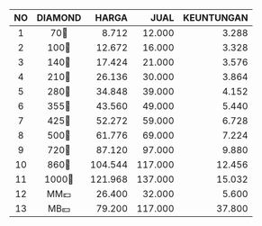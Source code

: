 | NO | DIAMOND | HARGA | JUAL | KEUNTUNGAN |
|:-:|:-:|--:|--:|--:|
| 1 | 70💎 | 8.712 | 12.000 | 3.288 |
| 2 | 100💎 | 12.672 | 16.000 | 3.328 |
| 3 | 140💎 | 17.424 | 21.000 | 3.576 |
| 4 | 210💎 | 26.136 | 30.000 | 3.864 |
| 5 | 280💎 | 34.848 | 39.000 | 4.152 |
| 6 | 355💎 | 43.560 | 49.000 | 5.440 |
| 7 | 425💎 | 52.272 | 59.000 | 6.728 |
| 8 | 500💎 | 61.776 | 69.000 | 7.224 |
| 9 | 720💎 | 87.120 | 97.000 | 9.880 |
| 10 | 860💎 | 104.544 | 117.000 | 12.456 |
| 11 | 1000💎 | 121.968 | 137.000 | 15.032 |
| 12 | MM💷 | 26.400 | 32.000 | 5.600 |
| 13 | MB💴 | 79.200 | 117.000 | 37.800 |